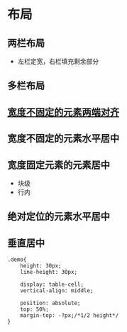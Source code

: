 # 布局
## 两栏布局
* 左栏定宽，右栏填充剩余部分

## 多栏布局



## [宽度不固定的元素两端对齐](http://www.zhangxinxu.com/wordpress/2011/03/displayinline-blocktext-alignjustify%E4%B8%8B%E5%88%97%E8%A1%A8%E7%9A%84%E4%B8%A4%E7%AB%AF%E5%AF%B9%E9%BD%90%E5%B8%83%E5%B1%80/)

## 宽度不固定的元素水平居中

## 宽度固定元素的元素居中
* 块级
* 行内

## 绝对定位的元素水平居中

## 垂直居中
```
.demo{
    height: 30px;
    line-height: 30px;

    display: table-cell; 
    vertical-align: middle;

    position: absolute; 
    top: 50%; 
    margin-top: -?px;/*1/2 height*/
}
```